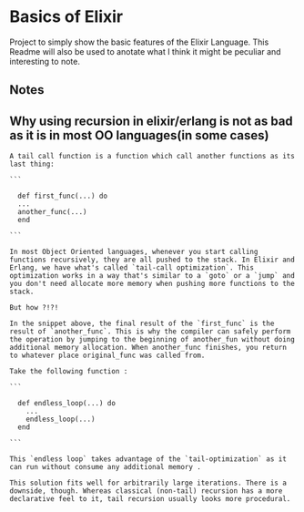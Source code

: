 # Basics of Elixir

Project to simply show the basic features of the Elixir Language. This Readme will also be used to anotate what I think it might be peculiar and interesting to note.

## Notes

  ## Why using recursion in elixir/erlang is not as bad as it is in most OO languages(in some cases)

    A tail call function is a function which call another functions as its last thing:

    ```

      def first_func(...) do
      ...
      another_func(...)
      end

    ```

    In most Object Oriented languages, whenever you start calling functions recursively, they are all pushed to the stack. In Elixir and Erlang, we have what's called `tail-call optimization`. This optimization works in a way that's similar to a `goto` or a `jump` and you don't need allocate more memory when pushing more functions to the stack.

    But how ?!?!

    In the snippet above, the final result of the `first_func` is the result of `another_func`. This is why the compiler can safely perform the operation by jumping to the beginning of another_fun without doing additional memory allocation. When another_func finishes, you return to whatever place original_func was called from.

    Take the following function :

    ```

      def endless_loop(...) do
        ...
        endless_loop(...)
      end

    ```

    This `endless loop` takes advantage of the `tail-optimization` as it can run without consume any additional memory .

    This solution fits well for arbitrarily large iterations. There is a downside, though. Whereas classical (non-tail) recursion has a more declarative feel to it, tail recursion usually looks more procedural.